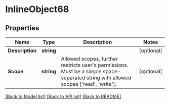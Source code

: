 # InlineObject68

## Properties

Name | Type | Description | Notes
------------ | ------------- | ------------- | -------------
**Description** | **string** |  | [optional] 
**Scope** | **string** | Allowed scopes, further restricts user&#39;s permissions. Must be a simple space-separated string with allowed scopes [&#39;read&#39;, &#39;write&#39;]. | [optional] 

[[Back to Model list]](../README.md#documentation-for-models) [[Back to API list]](../README.md#documentation-for-api-endpoints) [[Back to README]](../README.md)


